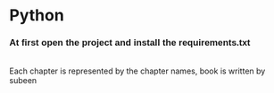 # Python
<h3 style="font-family: arial">At first open the project and install the requirements.txt
</h3><br>
Each chapter is represented by the chapter names, book is written by subeen

